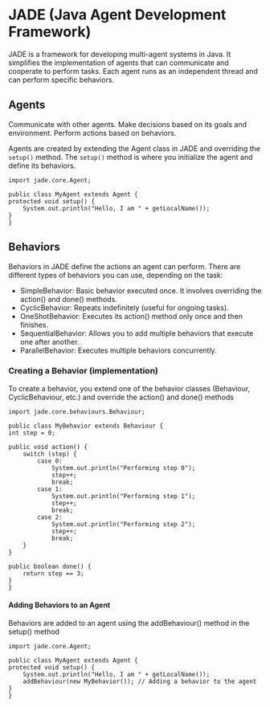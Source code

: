 # JADE (Java Agent Development Framework)
JADE is a framework for developing multi-agent systems in Java. It simplifies the implementation of agents that can communicate and cooperate to perform tasks. Each agent runs as an independent thread and can perform specific behaviors.
## Agents
Communicate with other agents.
Make decisions based on its goals and environment.
Perform actions based on behaviors.

Agents are created by extending the Agent class in JADE and overriding the `setup()` method. 
The `setup()` method is where you initialize the agent and define its behaviors.

    import jade.core.Agent;

    public class MyAgent extends Agent {
    protected void setup() {
        System.out.println("Hello, I am " + getLocalName());
    }
    }

## Behaviors

Behaviors in JADE define the actions an agent can perform. 
There are different types of behaviors you can use, depending on the task:

- SimpleBehavior: Basic behavior executed once. It involves overriding the action() and done() methods.
- CyclicBehavior: Repeats indefinitely (useful for ongoing tasks).
- OneShotBehavior: Executes its action() method only once and then finishes.
- SequentialBehavior: Allows you to add multiple behaviors that execute one after another.
- ParallelBehavior: Executes multiple behaviors concurrently.

### Creating a Behavior (implementation)
To create a behavior, you extend one of the behavior classes (Behaviour, CyclicBehaviour, etc.) and override the action() and done() methods

    import jade.core.behaviours.Behaviour;

    public class MyBehavior extends Behaviour {
    int step = 0;

    public void action() {
        switch (step) {
            case 0:
                System.out.println("Performing step 0");
                step++;
                break;
            case 1:
                System.out.println("Performing step 1");
                step++;
                break;
            case 2:
                System.out.println("Performing step 2");
                step++;
                break;
        }
    }

    public boolean done() {
        return step == 3;
    }
    }
#### Adding Behaviors to an Agent
  Behaviors are added to an agent using the addBehaviour() method in the setup() method
  
    import jade.core.Agent;

    public class MyAgent extends Agent {
    protected void setup() {
        System.out.println("Hello, I am " + getLocalName());
        addBehaviour(new MyBehavior()); // Adding a behavior to the agent
    }
    }
    
